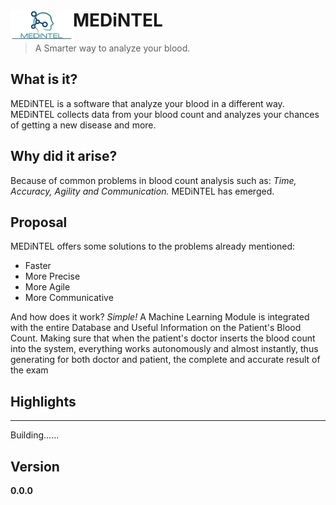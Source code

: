 # <img src="./Resources/Images/Logo.png" width="100" align="left"> MEDiNTEL

> A Smarter way to analyze your blood.

## What is it?
MEDiNTEL is a software that analyze your blood in a different way.
MEDiNTEL collects data from your blood count and analyzes your chances of getting a new disease and more.

## Why did it arise?
Because of common problems in blood count analysis such as: *Time, Accuracy, Agility and Communication.*
MEDiNTEL has emerged.

## Proposal
MEDiNTEL offers some solutions to the problems already mentioned:

+ Faster
+ More Precise
+ More Agile
+ More Communicative

And how does it work?
*Simple!*
A Machine Learning Module is integrated with the entire Database and Useful Information on the Patient's Blood Count. Making sure that when the patient's doctor inserts the blood count into the system, everything works autonomously and almost instantly, thus generating for both doctor and patient, the complete and accurate result of the exam

## Highlights

---

Building......

## Version

**0.0.0**
